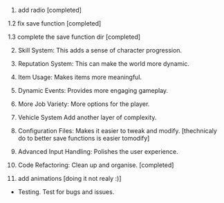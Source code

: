 
1. add radio [completed] 

1.2 fix save function [completed]

1.3 complete the save function dir  [completed]

2. Skill System: This adds a sense of character progression.

3. Reputation System: This can make the world more dynamic.

4. Item Usage: Makes items more meaningful.

5. Dynamic Events: Provides more engaging gameplay.

6. More Job Variety: More options for the player.

7. Vehicle System Add another layer of complexity.

8. Configuration Files: Makes it easier to tweak and modify. [thechnicaly do to better save functions is easier tomodify]

9. Advanced Input Handling: Polishes the user experience.

10. Code Refactoring: Clean up and organise. [completed]

11. add animations [doing it not realy :)]

- Testing. Test for bugs and issues.
    
    
